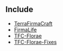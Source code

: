 ## Include

- [TerraFirmaCraft](https://github.com/TerraFirmaCraft/TerraFirmaCraft/tree/1.12.x)
- [FirmaLife](https://github.com/eerussianguy/firmalife/tree/1.12.x)
- [TFC-Florae](https://github.com/Verph/TFC-Florae/tree/1.12.2)
- [TFC-Florae-Fixes](https://github.com/BananaFructa/TFC-Florae-Fixes)
